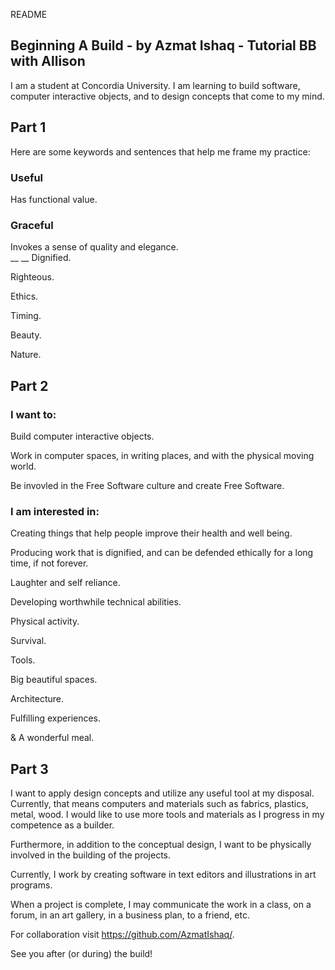 README

## Beginning A Build - by Azmat Ishaq - Tutorial BB with Allison

I am a student at Concordia University. I am learning to build software, computer interactive objects, and to design concepts that come to my mind.


## Part 1 

Here are some keywords and sentences that help me frame my practice:

### Useful

Has functional value.  

### Graceful

Invokes a sense of quality and elegance.  
__
__
Dignified.

Righteous.


Ethics.

Timing.


Beauty.

Nature.


## Part 2

### I want to:

Build computer interactive objects. 

Work in computer spaces, in writing places, and with the physical moving world.

Be invovled in the Free Software culture and create Free Software.

### I am interested in:

Creating things that help people improve their health and well being.

Producing work that is dignified, and can be defended ethically for a long time, if not forever.

Laughter and self reliance. 

Developing worthwhile technical abilities.

Physical activity.

Survival.

Tools. 

Big beautiful spaces.

Architecture.

Fulfilling experiences.

& A wonderful meal.


## Part 3


I want to apply design concepts and utilize any useful tool at my disposal. Currently, that means computers and materials such as fabrics, plastics, metal, wood. I would like to use more tools and materials as I progress in my competence as a builder. 

Furthermore, in addition to the conceptual design, I want to be physically involved in the building of the projects.

Currently, I work by creating software in text editors and illustrations in art programs. 

When a project is complete, I may communicate the work in a class, on a forum, in an art gallery, in a business plan, to a friend, etc.

For collaboration visit https://github.com/AzmatIshaq/.

See you after (or during) the build! 


